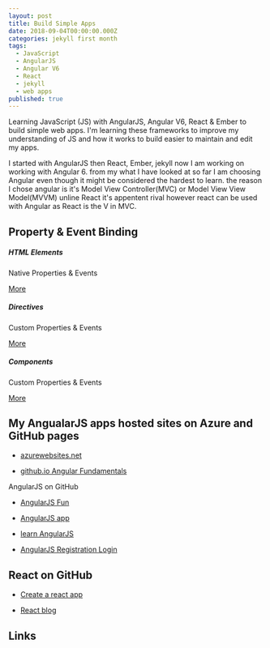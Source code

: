 ```yaml
---
layout: post
title: Build Simple Apps
date: 2018-09-04T00:00:00.000Z
categories: jekyll first month
tags:
  - JavaScript
  - AngularJS
  - Angular V6
  - React
  - jekyll
  - web apps
published: true
---
```


Learning JavaScript (JS) with AngularJS, Angular V6, React & Ember to build simple web apps. I'm learning these frameworks to improve my understanding of JS and how it works to build easier to maintain and edit my apps. 

I started with AngularJS then React, Ember, jekyll now I am working on working with Angular 6. from my what I have looked at so far I am choosing Angular even though it might be considered the hardest to learn. the reason I chose angular is it's Model View Controller(MVC) or Model View View Model(MVVM) unline React it's appentent rival however react can be used with Angular as React is the V in MVC. 

<h2 class="text-center">Property & Event Binding</h2>
<div class="row mb-3">
  <div class="col-sm-4">
    <div class="card text-center">
      <div class="card-body post">
        <h5 class="card-title darkslateblue">HTML Elements</h5>
        <div class="post-text-btn">
        <p class="card-text">Native Properties & Events</p>
        <a href="#" class="btn btn-primary">More</a>
        </div>
      </div>
    </div>
  </div>
  <div class="col-sm-4">
    <div class="card text-center">
      <div class="card-body post">
        <h5 class="card-title mediumorchid">Directives</h5>
        <div class="post-text-btn">
        <p class="card-text">Custom Properties & Events</p>
        <a href="#" class="btn btn-primary">More</a>
        </div>
      </div>
    </div>
  </div>
    <div class="col-sm-4">
    <div class="card text-center">
      <div class="card-body post">
        <h5 class="card-title seagreen">Components</h5>
        <div class="post-text-btn">
        <p class="card-text">Custom Properties & Events</p>
        <a href="#" class="btn btn-primary">More</a>
        </div>
      </div>
    </div>
  </div>
</div>


<h2>My AngualarJS apps hosted sites on Azure and GitHub pages</h2>

- [azurewebsites.net](http://stefcakeangular.azurewebsites.net/#/list)

- [github.io Angular Fundamentals]( http://thewhitefox.github.io/Angular-Fundamentals/#/main)

AngularJS on GitHub

- [AngularJS Fun](https://github.com/theWhiteFox/AngularJS-Fun)

- [AngularJS app](https://github.com/theWhiteFox/angularjs-web-app)

- [learn AngularJS](https://github.com/theWhiteFox/learn-angularJS)

- [AngularJS Registration Login](https://github.com/theWhiteFox/angularjs-registration-login)

## React on GitHub

- [Create a react app](https://thewhitefox.github.io/create-react-app/)

- [React blog](https://github.com/theWhiteFox/reactjs-blog)

## Links
